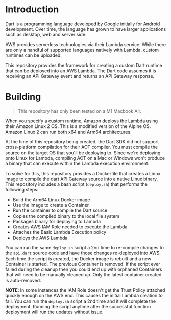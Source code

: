 # Introduction

Dart is a programming language developed by Google initially for Android development. Over time, the language has grown to have larger applications such as desktop, web and server side.

AWS provides serverless technologies via their Lambda service. While there are only a handful of supported languages natively with Lambda, custom runtimes can be uploaded. 

This repository provides the framework for creating a custom Dart runtime that can be deployed into an AWS Lambda. The Dart code assumes it is receiving an API Gateway event and returns an API Gateway response.

# Building

> This repository has only been tested on a M1 Macbook Air.

When you specify a custom runtime, Amazon deploys the Lambda using their Amazon Linux 2 OS. This is a modified version of the Alpine OS. Amazon Linux 2 can run both x64 and Arm64 architectures.

At the time of this repository being created, the Dart SDK did not support cross-platform compilation for their AOT compiler. You must compile the source on the target OS that you'll be deploying to. Since we're deploying onto Linux for Lambda, compiling AOT on a Mac or Windows won't produce a binary that can execute within the Lambda execution environment.

To solve for this, this repository provides a Dockerfile that creates a Linux image to compile the dart API Gateway source into a native Linux binary. This repository includes a bash script (`deploy.sh`) that performs the following steps: 

- Build the Arm64 Linux Docker image
- Use the image to create a Container
- Run the container to compile the Dart source
- Copies the compiled binary to the local file system
- Packages binary for deploying to Lambda
- Creates AWS IAM Role needed to execute the Lambda
- Attaches the Basic Lambda Execution policy
- Deploys the AWS Lambda

You can run the same `deploy.sh` script a 2nd time to re-compile changes to the `api.dart` source code and have those changes re-deployed into AWS. Each time the script is created, the Docker image is rebuilt and a new Container is started. The previous Container is removed. If the script ever failed during the cleanup then you could end up with orphaned Containers that will need to be manually cleaned up. Only the latest container created is auto-removed.

**NOTE**: In some instances the IAM Role doesn't get the Trust Policy attached quickly enough on the AWS end. This causes the initial Lambda creation to fail. You can run the `deploy.sh` script a 2nd time and it will complete the deployment. Running the script anytime after the successful function deployment will run the updates without issue.

